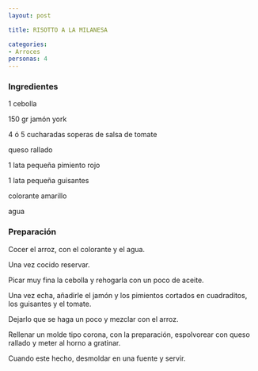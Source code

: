 ```yaml
---
layout: post

title: RISOTTO A LA MILANESA

categories:
- Arroces
personas: 4 
---
```

<h3>Ingredientes</h3>
1 cebolla

150 gr jamón york

4 ó 5 cucharadas soperas de salsa de tomate

queso rallado

1 lata pequeña pimiento rojo

1 lata pequeña guisantes

colorante amarillo

agua

<h3>Preparación</h3>
Cocer el arroz, con el colorante y el agua.

Una vez cocido reservar.

Picar muy fina la cebolla y rehogarla con un poco de aceite.

Una vez echa, añadirle el jamón y los pimientos cortados en cuadraditos, los guisantes y el tomate.

Dejarlo que se haga un poco y mezclar con el arroz.

Rellenar un molde tipo corona, con la preparación, espolvorear con queso rallado y meter al horno a gratinar.

Cuando este hecho, desmoldar en una fuente y servir.